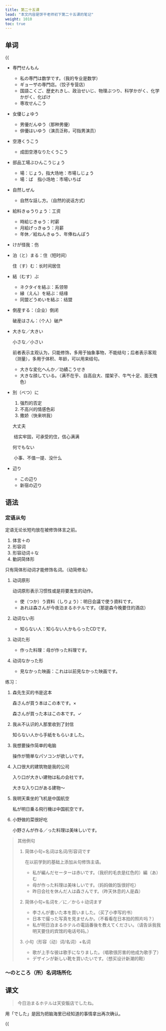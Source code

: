 ```yaml
---
title: 第二十五课
lead: "本文内容是饼干老师初下第二十五课的笔记"
weight: 1010
toc: true
---
```


## 单词

{{<audio src="https://tellyouwhat-static-1251995834.cos.ap-chongqing.myqcloud.com/audios/cs_danci/25第二十五课.mp3">}}

- 専門せんもん

  - 私の専門は数学です。（我的专业是数学）
  - ギョーザの専門店。（饺子专营店）
  - 国語こくご、歴史れきし、政治せいじ、物理ぶつり、科学かがく、化学かがく、化ばけ
  - 専攻せんこう

- 女優じょゆう

  - 男優だんゆう（那种男優）
  - 俳優はいゆう（演员泛称，可指男演员）

- 空港くうこう

  - 成田空港なりたくうこう

- 部品工場ぶひんこうじょう

  - 場：じょう，指大场地：市場しじょう
  - 場：ば　指小场地：市場いちば

- 自然しぜん

  - 自然な話し方。（自然的说话方式）

- 給料きゅうりょう：工资

  - 時給じきゅう：时薪
  - 月給げっきゅう：月薪
  - 年休／給ねんきゅう、年俸ねんぽう

- けが怪我：伤

- 泊（と）まる：住（短时间）

  住（す）む：长时间居住

- 結（むす）ぶ

  - ネクタイを結ぶ：系领带
  - 縁（えん）を結ぶ：结缘
  - 同盟どうめいを結ぶ：结盟

- 倒産する：（企业）倒闭

  破産はさん：（个人）破产

- 大きな／大きい

  小さな／小さい

  前者表示主观认为，只能修饰，多用于抽象事物，不能结句；后者表示客观（测量），多用于体积、年龄，可以用来结句。

  - 大きな変化へんか／功績こうせき
  - 大きな顔している。（满不在乎、自高自大、摆架子、牛气十足、面无愧色）

- 別（べつ）に

  1. 强烈的否定
  2. 不高兴的情感色彩
  3. 撒娇（快来哄我）

  大丈夫

  ​	结实牢固，可承受的住，信心满满

  何でもない

  ​	小事、不值一提、没什么

- 辺り

  - この辺り
  - 新宿の辺り


## 语法

### 定语从句

定语无论长短均放在被修饰体言之前。

1. 体言＋の
2. 形容词
3. 形容动词＋な
4. 動詞简体形

只有简体形动词才能修饰名词。（动简修名）

1. 动词原形

    动词原形表示习惯性或是将要发生的动作。

    - 使（つか）う資料（しりょう）：明日会議で使う資料です。
    - あれは森さんが今夜泊まるホテルです。（那是森今晚要住的酒店）

2. 动词ない形
   - 知らない人：知らない人かもらったCDです。

3. 动词た形
   - 作った料理：母が作った料理です。

4. 动词なかった形
   - 見なかった映画：これは以前見なかった映画です。

练习：

1. 森先生买的书是这本

   森さんが買う本はこの本です。×

   森さんが買った本はこの本です。✓

2. 我从不认识的人那里收到了封信

   知らない人から手紙をもらいました。

3. 我想要操作简单的电脑

   操作が簡単なパソコンが欲しいです。

4. 入口很大的建筑物是我的公司

   入り口が大きい建物は私の会社です。

   大きな入り口がある建物～

5. 我明天乘坐的飞机是中国航空

   私が明日乗る飛行機は中国航空です。

6. 小野做的菜很好吃

   小野さんが作る／った料理は美味しいです。

> 其他例句
>
> 1. 简体小句+名词は名词/形容词です
>
>    在以前学到的基础上添加从句修饰主语。
>
>    - 私が編んだセーターは赤いです。（我织的毛衣是红色的）編（あ）む
>    - 母が作った料理は美味しいです。（妈妈做的饭很好吃）
>    - 昨日会社を休んだ人は森さんです。（昨天休息的人是森）
>
> 2. 简体小句+名词を／に／から＋动词ます
>
>    - 李さんが書いた本を買いました。（买了小李写的书）
>    - 日本で撮った写真を見ませんか。（不看看在日本拍的照片吗？）
>    - 私が明日泊まるホテルの電話番後を教えてください。（请告诉我我明天要住的宾馆的电话号码。）
>
> 3. 小句（形容（动）词/名词）+名词
>
>    - 歌が上手な彼は歌手になりました。（唱歌很厉害的他成为歌手了）
>    - デザインが新しい靴を買いたいです。（想买设计新潮的鞋）

### ～のところ（所）名词场所化

 ## 课文

> 今日泊まるホテルは天安飯店でしたね。

用「でした」是因为把脑海里已经知道的事情拿出再次确认。

{{<audio src="https://tellyouwhat-static-1251995834.cos.ap-chongqing.myqcloud.com/audios/cs_kewen/25-30课 新标日初级课文/Lesson25.mp3">}}
